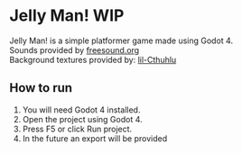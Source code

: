 # Jelly Man! WIP
Jelly Man! is a simple platformer game made using Godot 4.\
Sounds provided by [freesound.org](https://freesound.org/)\
Background textures provided by: [lil-Cthuhlu](https://lil-cthulhu.itch.io/pixel-art-cave-background)

## How to run
1. You will need Godot 4 installed.
2. Open the project using Godot 4.
3. Press F5 or click Run project.
4. In the future an export will be provided
